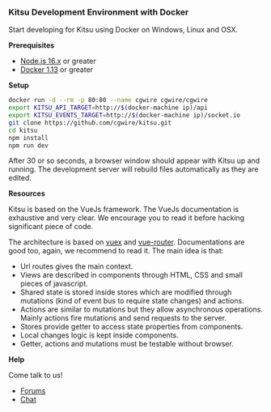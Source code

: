 ### Kitsu Development Environment with Docker

Start developing for Kitsu using Docker on Windows, Linux and OSX.

**Prerequisites**

- [Node.js 16.x](https://nodejs.org/en/) or greater
- [Docker 1.13](https://store.docker.com/search?type=edition&offering=community) or greater

**Setup**

```bash
docker run -d --rm -p 80:80 --name cgwire cgwire/cgwire
export KITSU_API_TARGET=http://$(docker-machine ip)/api
export KITSU_EVENTS_TARGET=http://$(docker-machine ip)/socket.io
git clone https://github.com/cgwire/kitsu.git
cd kitsu
npm install
npm run dev
```

After 30 or so seconds, a browser window should appear with Kitsu up and running. The development server will rebuild files automatically as they are edited.

**Resources**

Kitsu is based on the VueJs framework. The VueJs documentation is exhaustive and very clear. We encourage you to read it before hacking significant piece of code.

The architecture is based on [vuex](https://kitsu.cg-wire.com/development-environment/) and [vue-router](https://kitsu.cg-wire.com/development-environment/). Documentations are good too, again, we recommend to read it. The main idea is that:

- Url routes gives the main context.
- Views are described in components through HTML, CSS and small pieces of javascript.
- Shared state is stored inside stores which are modified through mutations (kind of event bus to require state changes) and actions.
- Actions are similar to mutations but they allow asynchronous operations. Mainly actions fire mutations and send requests to the server.
- Stores provide getter to access state properties from components.
- Local changes logic is kept inside components.
- Getter, actions and mutations must be testable without browser.

**Help**

Come talk to us!

- [Forums](https://forum.cg-wire.com)
- [Chat](http://cgwire.slack.com)
